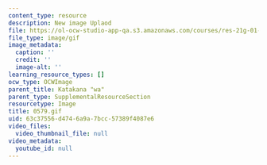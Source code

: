 ```yaml
---
content_type: resource
description: New image Uplaod
file: https://ol-ocw-studio-app-qa.s3.amazonaws.com/courses/res-21g-01-kana-spring-2010/63c37556d4746a9a7bcc57389f4087e6_0579.gif
file_type: image/gif
image_metadata:
  caption: ''
  credit: ''
  image-alt: ''
learning_resource_types: []
ocw_type: OCWImage
parent_title: Katakana "wa"
parent_type: SupplementalResourceSection
resourcetype: Image
title: 0579.gif
uid: 63c37556-d474-6a9a-7bcc-57389f4087e6
video_files:
  video_thumbnail_file: null
video_metadata:
  youtube_id: null
---
```

